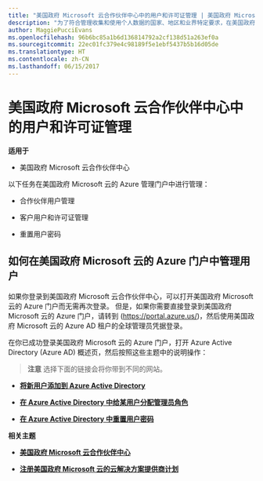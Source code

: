 ```yaml
---
title: "美国政府 Microsoft 云合作伙伴中心中的用户和许可证管理 | 美国政府 Microsoft 云合作伙伴中心"
description: "为了符合管理收集和使用个人数据的国家、地区和业界特定要求，在美国政府 Microsoft 云合作伙伴中心中尚未提供用户管理功能。 但是，可以在美国政府 Microsoft 云的 Azure 门户中添加和管理用户。"
author: MaggiePucciEvans
ms.openlocfilehash: 96b6bc85a1b6d136814792a2cf138d51a263ef0a
ms.sourcegitcommit: 22ec01fc379e4c98189f5e1ebf5437b5b16d05de
ms.translationtype: HT
ms.contentlocale: zh-CN
ms.lasthandoff: 06/15/2017
---
```

# <a name="user-and-license-management-in-partner-center-for-microsoft-cloud-for-us-government"></a>美国政府 Microsoft 云合作伙伴中心中的用户和许可证管理

**适用于**

-  美国政府 Microsoft 云合作伙伴中心

以下任务在美国政府 Microsoft 云的 Azure 管理门户中进行管理：

- 合作伙伴用户管理

- 客户用户和许可证管理

- 重置用户密码


## <a name="how-to-manage-users-in-the-azure-portal-for-microsoft-cloud-for-us-government"></a>如何在美国政府 Microsoft 云的 Azure 门户中管理用户

如果你登录到美国政府 Microsoft 云合作伙伴中心，可以打开美国政府 Microsoft 云的 Azure 门户而无需再次登录。 但是，如果你需要直接登录到美国政府 Microsoft 云的 Azure 门户，请转到 (https://portal.azure.us/)，然后使用美国政府 Microsoft 云的 Azure AD 租户的全球管理员凭据登录。

在你已成功登录美国政府 Microsoft 云的 Azure 门户，打开 Azure Active Directory (Azure AD) 概述页，然后按照这些主题中的说明操作：

>**注意**
 选择下面的链接会将你带到不同的网站。 

-  [**将新用户添加到 Azure Active Directory**](https://docs.microsoft.com/azure/active-directory/active-directory-users-create-azure-portal)

-  [**在 Azure Active Directory 中给某用户分配管理员角色**](https://docs.microsoft.com/azure/active-directory/active-directory-users-assign-role-azure-portal)

-  [**在 Azure Active Directory 中重置用户密码**](https://docs.microsoft.com/azure/active-directory/active-directory-users-reset-password-azure-portal)

**相关主题**

-  [**美国政府 Microsoft 云合作伙伴中心**](partner-center-for-microsoft-us-govt-cloud.md)

-  [**注册美国政府 Microsoft 云的云解决方案提供商计划**](enroll-in-csp-for-microsoft-us-govt-cloud.md)
